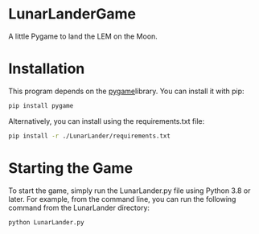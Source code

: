 # LunarLanderGame
 A little Pygame to land the LEM on the Moon.

# Installation
This program depends on the [pygame](https://www.pygame.org/news)library. You can install it with pip:
```bash
pip install pygame
```
Alternatively, you can install using the requirements.txt file:
```bash
pip install -r ./LunarLander/requirements.txt
```

# Starting the Game
To start the game, simply run the LunarLander.py file using Python 3.8 or later. For example, from the command line, you can run the following command from the LunarLander directory:
```bash
python LunarLander.py
```